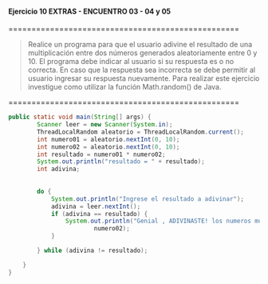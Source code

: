 #### Ejercicio 10 EXTRAS - ENCUENTRO 03 - 04 y 05
==================================================
> Realice un programa para que el usuario adivine el resultado de una multiplicación entre dos números generados aleatoriamente entre 0 y 10. El programa debe indicar al usuario si su respuesta es o no correcta. En caso que la respuesta sea incorrecta se debe permitir al usuario ingresar su respuesta nuevamente. Para realizar este ejercicio investigue como utilizar la función Math.random() de Java.

==================================================
```java
public static void main(String[] args) {
        Scanner leer = new Scanner(System.in);
        ThreadLocalRandom aleatorio = ThreadLocalRandom.current();
        int numero01 = aleatorio.nextInt(0, 10);
        int numero02 = aleatorio.nextInt(0, 10);
        int resultado = numero01 * numero02;
        System.out.println("resultado = " + resultado);
        int adivina;
        
        
        do {
            System.out.println("Ingrese el resultado a adivinar");
            adivina = leer.nextInt();
            if (adivina == resultado) {
                System.out.println("Genial , ADIVINASTE! los numeros multiplicados fueron "+ numero01 + " y " + 
                        numero02);
            }

        } while (adivina != resultado);

    }
}
```
